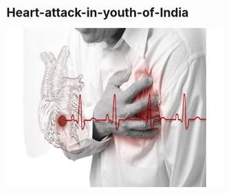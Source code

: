 # Heart-attack-in-youth-of-India
<img src = "https://github.com/renukadhule/Heart_Attack_In_Youth_of_India/blob/main/Heart_Attack-removebg-preview.png?raw=true" height="370" width= "1090">
